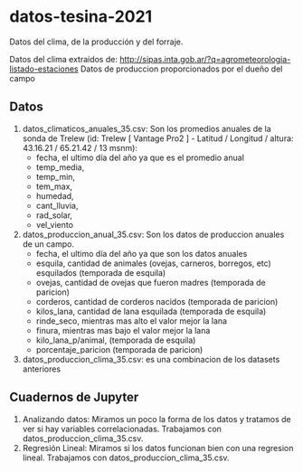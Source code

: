 # datos-tesina-2021
Datos del clima, de la producción y del forraje.

Datos del clima extraidos de: http://sipas.inta.gob.ar/?q=agrometeorologia-listado-estaciones 
Datos de produccion proporcionados por el dueño del campo

## Datos
1. datos_climaticos_anuales_35.csv: Son los promedios anuales de la sonda de Trelew (id: Trelew [ Vantage Pro2 ] - Latitud / Longitud / altura:	43.16.21 / 65.21.42 / 13 msnm):
    - fecha, el ultimo día del año ya que es el promedio anual
    - temp_media,
    - temp_min,
    - tem_max,
    - humedad,
    - cant_lluvia,
    - rad_solar,
    - vel_viento 
2. datos_produccion_anual_35.csv: Son los datos de produccion anuales de un campo.
    - fecha, el ultimo día del año ya que son los datos anuales
    - esquila, cantidad de animales (ovejas, carneros, borregos, etc) esquilados (temporada de esquila)
    - ovejas, cantidad de ovejas que fueron madres (temporada de paricion)
    - corderos, cantidad de corderos nacidos (temporada de paricion)
    - kilos_lana, cantidad de lana esquilada (temporada de esquila)
    - rinde_seco, mientras mas alto el valor mejor la lana
    - finura, mientras mas bajo el valor mejor la lana
    - kilo_lana_p/animal, (temporada de esquila)
    - porcentaje_paricion (temporada de paricion)
3. datos_produccion_clima_35.csv: es una combinacion de los datasets anteriores

## Cuadernos de Jupyter

1. Analizando datos: Miramos un poco la forma de los datos y tratamos de ver si hay variables correlacionadas. Trabajamos con datos_produccion_clima_35.csv.
2. Regresión Lineal: Miramos si los datos funcionan bien con una regresion lineal. Trabajamos con datos_produccion_clima_35.csv.